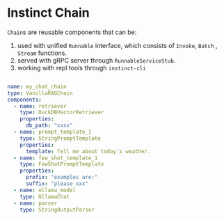 # Instinct Chain


`Chain`s are reusable components that can be:

1. used with unified  `Runnable` interface, which consists of `Invoke`, `Batch` , `Stream` functions.
2. served with gRPC server through `RunnableServiceStub`.
3. working with repl tools through `instinct-cli`



```yaml

name: my_chat_chain
type: VanillaRAGChain
components:
  - name: retriever
    type: DuckDBVectorRetriever
    properties:
      db_path: "xxxx"
  - name: prompt_template_1
    type: StringPromptTemplate
    properties:
      template: Tell me about today's weather.
  - name: few_shot_template_1
    type: FewShotPromptTemplate
    properties:
      prefix: "examples are:"
      suffix: "please xxx"
  - name: ollama_model
    type: OllamaChat
  - name: parser
    type: StringOutputParser
```
